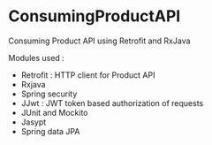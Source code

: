 # ConsumingProductAPI
Consuming Product API using Retrofit and RxJava

Modules used :
- Retrofit : HTTP client for Product API
- Rxjava   
- Spring security 
- JJwt     : JWT token based authorization of requests
- JUnit and Mockito
- Jasypt
- Spring data JPA
